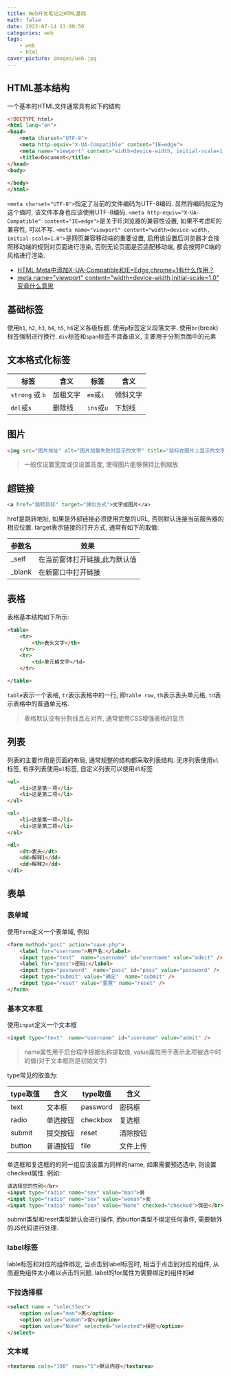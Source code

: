 ```yaml
---
title: Web开发笔记之HTML基础
math: false
date: 2022-07-14 13:00:50
categories: web
tags:
    - web
    - html
cover_picture: images/web.jpg
---
```




HTML基本结构
------------------------

一个基本的HTML文件通常具有如下的结构

```html
<!DOCTYPE html>
<html lang="en">
<head>
    <meta charset="UTF-8">
    <meta http-equiv="X-UA-Compatible" content="IE=edge">
    <meta name="viewport" content="width=device-width, initial-scale=1.0">
    <title>Document</title>
</head>
<body>
    
</body>
</html>
```


`<meta charset="UTF-8">`指定了当前的文件编码为UTF-8编码. 显然将编码指定为这个值时, 该文件本身也应该使用UTF-8编码. `<meta http-equiv="X-UA-Compatible" content="IE=edge">`是关于IE浏览器的兼容性设置, 如果不考虑IE的兼容性, 可以不写. `<meta name="viewport" content="width=device-width, initial-scale=1.0">`是网页兼容移动端的重要设置, 启用该设置后浏览器才会按照移动端的规则对页面进行渲染, 否则无论页面是否适配移动端, 都会按照PC端的风格进行渲染.

- [HTML Meta中添加X-UA-Compatible和IE=Edge,chrome=1有什么作用？](https://blog.csdn.net/u012118993/article/details/57083804)
- [meta name="viewport" content="width=device-width,initial-scale=1.0" 究竟什么意思](https://blog.csdn.net/qq_42039281/article/details/83281074)



基础标签
---------------

使用`h1`, `h2`, `h3`, `h4`, `h5`, `h6`定义各级标题. 使用`p`标签定义段落文字. 使用`br`(break)标签强制进行换行. `div`标签和`span`标签不具备语义, 主要用于分割页面中的元素


文本格式化标签
---------------

| 标签            | 含义     | 标签       | 含义     |
| --------------- | -------- | ---------- | -------- |
| `strong` 或 `b` | 加粗文字 | `em`或`i`  | 倾斜文字 |
| `del`或`s`      | 删除线   | `ins`或`u` | 下划线   |


图片
---------

```html
<img src="图片地址" alt="图片加载失败时显示的文字" title="鼠标在图片上显示的文字" width="300" height="" />
```

> 一般仅设置宽度或仅设置高度, 使得图片能够保持比例缩放


超链接
----------------



```html
<a href="跳转目标" target="弹出方式">文字或图片</a>
```

href是跳转地址, 如果是外部链接必须使用完整的URL, 否则默认连接当前服务器的相应位置. target表示链接的打开方式, 通常有如下的取值:

| 参数名 | 效果                          |
| ------ | ----------------------------- |
| _self  | 在当前窗体打开链接,此为默认值 |
| _blank | 在新窗口中打开链接            |



表格
---------

表格基本结构如下所示:

```html
<table>
    <tr>
        <th>表头文字</th>
    </tr>
    <tr>
        <td>单元格文字</td>
    </tr>

</table>
```

`table`表示一个表格, `tr`表示表格中的一行, 即`table row`, `th`表示表头单元格,  `td`表示表格中的普通单元格.

> 表格默认没有分割线且左对齐, 通常使用CSS增强表格的显示



列表
------------

列表的主要作用是页面的布局, 通常规整的结构都采取列表结构. 无序列表使用`ul`标签, 有序列表使用`ol`标签, 自定义列表可以使用`dl`标签

```html
<ul>
    <li>这是第一项</li>
    <li>这是第二项</li>
</ul>

<ol>
    <li>这是第一项</li>
    <li>这是第二项</li>
</ol>

<dl>
    <dt>表头</dt>
    <dd>解释1</dd>
    <dd>解释2</dd>
</dl>
```



表单
--------------


### 表单域

使用`form`定义一个表单域, 例如

```html
<form method="post" action="save.php">
    <label for="username">用户名:</label>
    <input type="text"  name="username" id="username" value="admit" />
    <label for="pass">密码:</label>
    <input type="password"  name="pass" id="pass" value="password" />    
    <input type="submit" value="确定"  name="submit" />
    <input type="reset" value="重置" name="reset" />
</form>
```


### 基本文本框

使用`input`定义一个文本框

```html
<input type="text"  name="username" id="username" value="admit" />
```

> name属性用于后台程序根据名称提取值, value属性用于表示此项被选中时的值(对于文本框则是初始文字)

type常见的取值为:

| type取值 | 含义     | type取值 | 含义     |
| -------- | -------- | -------- | -------- |
| text     | 文本框   | password | 密码框   |
| radio    | 单选按钮 | checkbox | 复选框   |
| submit   | 提交按钮 | reset    | 清除按钮 |
| button   | 普通按钮 | file     | 文件上传 |

单选框和复选框的的同一组应该设置为同样的name, 如果需要预选选中, 则设置checked属性. 例如:

```html
请选择您的性别</br>
<input type="radio" name="sex" value="man">男
<input type="radio" name="sex" value="woman">女
<input type="radio" name="sex" value="None" checked="checked">保密</br>
```

submit类型和reset类型默认会进行操作, 而button类型不绑定任何事件, 需要额外的JS代码进行处理.


### label标签

lable标签和对应的组件绑定, 当点击到label标签时, 相当于点击到对应的组件, 从而避免组件太小难以点击的问题. label的for属性为需要绑定的组件的**id**

### 下拉选择框

```html
<select name = "selectSex">
    <option value="man">男</option>
    <option value="woman">女</option>
    <option value="None" selected="selected">保密</option>
</select>
```


### 文本域

```html
<textarea cols="100" rows="5">默认内容</textarea>
```
